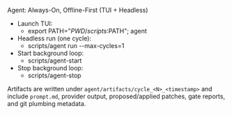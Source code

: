 Agent: Always-On, Offline-First (TUI + Headless)

- Launch TUI:
  - export PATH="$PWD/scripts:$PATH"; agent
- Headless run (one cycle):
  - scripts/agent run --max-cycles=1
- Start background loop:
  - scripts/agent-start
- Stop background loop:
  - scripts/agent-stop

Artifacts are written under `agent/artifacts/cycle_<N>_<timestamp>` and include `prompt.md`, provider output, proposed/applied patches, gate reports, and git plumbing metadata.

